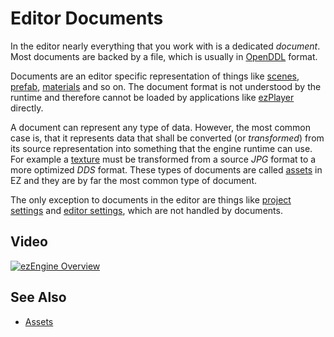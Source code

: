 # Editor Documents

In the editor nearly everything that you work with is a dedicated *document*. Most documents are backed by a file, which is usually in [OpenDDL](https://openddl.org/) format.

Documents are an editor specific representation of things like [scenes](../scenes/scene-editing.md), [prefab](../prefabs/prefabs-overview.md), [materials](../materials/materials-overview.md) and so on. The document format is not understood by the runtime and therefore cannot be loaded by applications like [ezPlayer](../tools/player.md) directly.

A document can represent any type of data. However, the most common case is, that it represents data that shall be converted (or *transformed*) from its source representation into something that the engine runtime can use. For example a [texture](../graphics/textures-overview.md) must be transformed from a source *JPG* format to a more optimized *DDS* format. These types of documents are called [assets](../assets/assets-overview.md) in EZ and they are by far the most common type of document.

The only exception to documents in the editor are things like [project settings](../projects/project-settings.md) and [editor settings](editor-settings.md), which are not handled by documents.

## Video

[![ezEngine Overview](https://img.youtube.com/vi/ky3HFWzuUk4/0.jpg)](https://www.youtube.com/watch?v=ky3HFWzuUk4)

## See Also


* [Assets](../assets/assets-overview.md)

